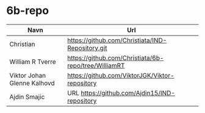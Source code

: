 # 6b-repo

| Navn | Url |
|----------|----------|
|Christian | https://github.com/Christiata/IND-Repository.git|
| William R Tverre | https://github.com/Christiata/6b-repo/tree/WilliamRT |
|Viktor Johan Glenne Kalhovd|https://github.com/ViktorJGK/Viktor-repository|
|Ajdin Smajic | URL https://github.com/Ajdin15/IND-repository|
